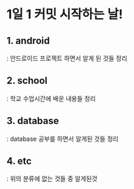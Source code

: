 # 1일 1 커밋 시작하는 날!


## 1. android
  : 안드로이드 프로젝트 하면서 알게 된 것들 정리
## 2. school
  : 학교 수업시간에 배운 내용들 정리
## 3. database
  : database 공부를 하면서 알게된 것들 정리
## 4. etc
  : 위의 분류에 없는 것들 중 알게된것
